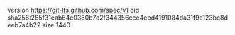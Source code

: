 version https://git-lfs.github.com/spec/v1
oid sha256:285f31eab64c0380b7e2f344356cce4ebd4191084da31f9e123bc8deeb7a4b22
size 1440
